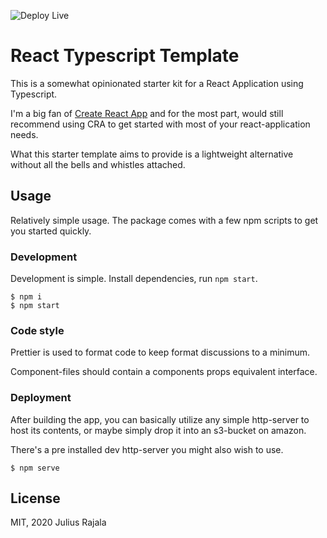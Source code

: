 ![Deploy Live](https://github.com/juliusrajala/game-of-dice-client/workflows/Deploy%20Live/badge.svg?branch=master)

# React Typescript Template

This is a somewhat opinionated starter kit for a React Application using Typescript.

I'm a big fan of [Create React App](https://github.com/facebook/create-react-app) and for the most part, would still recommend using CRA to get started with most of your react-application needs.

What this starter template aims to provide is a lightweight alternative without all the bells and whistles attached.

## Usage

Relatively simple usage. The package comes with a few npm scripts to get you started quickly.

### Development

Development is simple. Install dependencies, run `npm start`.

```
$ npm i
$ npm start
```

### Code style

Prettier is used to format code to keep format discussions to a minimum.

Component-files should contain a components props equivalent interface.

### Deployment

After building the app, you can basically utilize any simple http-server to host its contents, or maybe simply drop it into an s3-bucket on amazon.

There's a pre installed dev http-server you might also wish to use.

```
$ npm serve
```

## License

MIT, 2020 Julius Rajala
